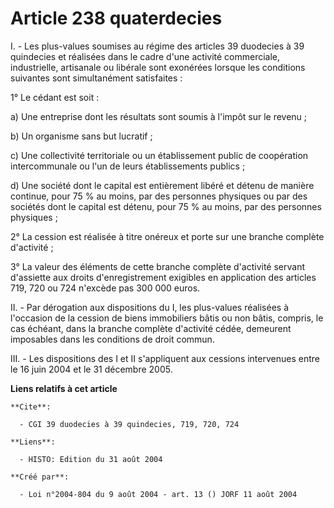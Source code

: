 # Article 238 quaterdecies

I. - Les plus-values soumises au régime des articles 39 duodecies à 39 quindecies et réalisées dans le cadre d'une activité
commerciale, industrielle, artisanale ou libérale sont exonérées lorsque les conditions suivantes sont simultanément
satisfaites :

1° Le cédant est soit :

a) Une entreprise dont les résultats sont soumis à l'impôt sur le revenu ;

b) Un organisme sans but lucratif ;

c) Une collectivité territoriale ou un établissement public de coopération intercommunale ou l'un de leurs établissements
publics ;

d) Une société dont le capital est entièrement libéré et détenu de manière continue, pour 75 % au moins, par des personnes
physiques ou par des sociétés dont le capital est détenu, pour 75 % au moins, par des personnes physiques ;

2° La cession est réalisée à titre onéreux et porte sur une branche complète d'activité ;

3° La valeur des éléments de cette branche complète d'activité servant d'assiette aux droits d'enregistrement exigibles en
application des articles 719, 720 ou 724 n'excède pas 300 000 euros.

II. - Par dérogation aux dispositions du I, les plus-values réalisées à l'occasion de la cession de biens immobiliers bâtis
ou non bâtis, compris, le cas échéant, dans la branche complète d'activité cédée, demeurent imposables dans les conditions de
droit commun.

III. - Les dispositions des I et II s'appliquent aux cessions intervenues entre le 16 juin 2004 et le 31 décembre 2005.

**Liens relatifs à cet article**

	**Cite**:

	  - CGI 39 duodecies à 39 quindecies, 719, 720, 724

	**Liens**:

	  - HISTO: Edition du 31 août 2004

	**Créé par**:

	  - Loi n°2004-804 du 9 août 2004 - art. 13 () JORF 11 août 2004
